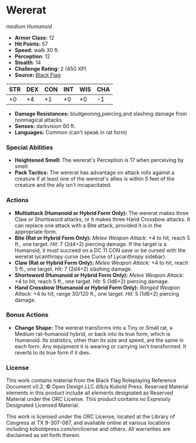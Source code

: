 # Wererat

*medium* *Humanoid*

- **Armor Class:** 12
- **Hit Points:** 57 
- **Speed:** walk 30 ft.
- **Perception**: 12
- **Stealth**: 14
- **Challenge Rating:** 2 (450 XP)
- **Source:** [Black Flag](https://koboldpress.com/kpstore/product/tovrpg-pg-mv/)

| STR | DEX | CON | INT | WIS | CHA |
| --- | --- | --- | --- | --- | --- |
| +0 | +4 | +1 | +0 | +0 | -1 |

- **Damage Resistances:** bludgeoning,piercing,and slashing damage from nonmagical attacks
- **Senses:** darkvision 60 ft.
- **Languages:** Common (can't speak in rat form)

### Special Abilities

- **Heightened Smell:** The wererat's Perception is 17 when perceiving by smell.
- **Pack Tactics:** The wererat has advantage on attack rolls against a creature if at least one of the wererat's allies is within 5 feet of the creature and the ally isn't incapacitated.

### Actions

- **Multiattack (Humanoid or Hybrid Form Only):** The wererat makes three Claw or Shortsword attacks, or it makes three Hand Crossbow attacks. It can replace one attack with a Bite attack, provided it is in the appropriate form.
- **Bite (Rat or Hybrid Form Only):** _Melee Weapon Attack:_ +4 to hit, reach 5 ft., one target. _Hit:_ 7 (2d4+2) piercing damage. If the target is a Humanoid, it must succeed on a DC 11 CON save or be cursed with the wererat lycanthropy curse (see Curse of Lycanthropy sidebar).
- **Claw (Rat or Hybrid Form Only):** _Melee Weapon Attack:_ +4 to hit, reach 5 ft., one target. _Hit:_ 7 (2d4+2) slashing damage.
- **Shortsword (Humanoid or Hybrid Form Only):** _Melee Weapon Attack:_ +4 to hit, reach 5 ft., one target. _Hit:_ 5 (1d6+2) piercing damage.
- **Hand Crossbow (Humanoid or Hybrid Form Only):** _Ranged Weapon Attack:_ +4 to hit, range 30/120 ft., one target. _Hit:_ 5 (1d6+2) piercing damage.

### Bonus Actions

- **Change Shape:** The wererat transforms into a Tiny or Small rat, a Medium rat-humanoid hybrid, or back into its true form, which is Humanoid. Its statistics, other than its size and speed, are the same in each form. Any equipment it is wearing or carrying isn't transformed. It reverts to its true form if it dies.


### License

This work contains material from the Black Flag Roleplaying Reference Document v0.2, © Open Design LLC d/b/a Kobold Press. Reserved Material elements in this product include all elements designated as Reserved Material under the ORC License. This product contains no Expressly Designated Licensed Material.

This work is licensed under the ORC License, located at the Library of Congress at TX 9-307-067, and available online at various locations including koboldpress.com/orclicense and others. All warranties are disclaimed as set forth therein.
